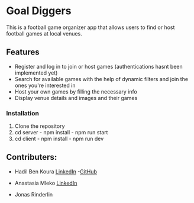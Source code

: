 # Goal Diggers

This is a football game organizer app that allows users to find or host football games at local venues.

## Features
- Register and log in to join or host games (authentications hasnt been implemented yet)
- Search for available games  with the help of dynamic filters and join the ones you're interested in
- Host your own games by filling the necessary info
- Display venue details and images and their games


### Installation
1. Clone the repository
2. cd server - npm install - npm run start
3. cd client - npm install - npm run dev


## Contributers:
- Hadil Ben Koura [LinkedIn](www.linkedin.com/in/hadil-benkoura)  -[GitHub](https://github.com/hadeelbk)

- Anastasia Mleko [LinkedIn](https://www.linkedin.com/in/anastasia-mleko) 
- Jonas Rinderlin 


